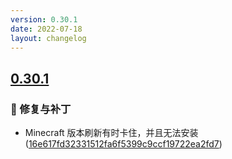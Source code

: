 ```yaml
---
version: 0.30.1
date: 2022-07-18
layout: changelog
---
```


## [0.30.1](#0.30.1)
### 🐛 修复与补丁

- Minecraft 版本刷新有时卡住，并且无法安装 ([16e617fd32331512fa6f5399c9ccf19722ea2fd7](https://github.com/Voxelum/x-minecraft-launcher/commit/16e617fd32331512fa6f5399c9ccf19722ea2fd7))